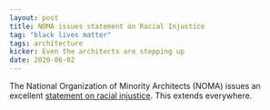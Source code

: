 ```yaml
---
layout: post
title: NOMA issues statement on Racial Injustice
tag: "black lives matter"
tags: architecture
kicker: Even the architects are stepping up
date: 2020-06-02
---
```


The National Organization of Minority Architects (NOMA) issues an excellent [statement on racial injustice](https://noma.net/nomas-public-statement-regarding-racial-injustice-2020-may-31/). This extends everywhere.

